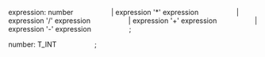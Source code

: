 expression: number
&ensp; &ensp; &ensp; &ensp; &ensp; &ensp; &ensp;| expression '*' expression
&ensp; &ensp; &ensp; &ensp; &ensp; &ensp; &ensp;| expression '/' expression
&ensp; &ensp; &ensp; &ensp; &ensp; &ensp; &ensp;| expression '+' expression
&ensp; &ensp; &ensp; &ensp; &ensp; &ensp; &ensp;| expression '-' expression
&ensp; &ensp; &ensp; &ensp; &ensp; &ensp; &ensp;;

number:  T_INT
&ensp; &ensp; &ensp; &ensp; &ensp; &ensp; &ensp;;